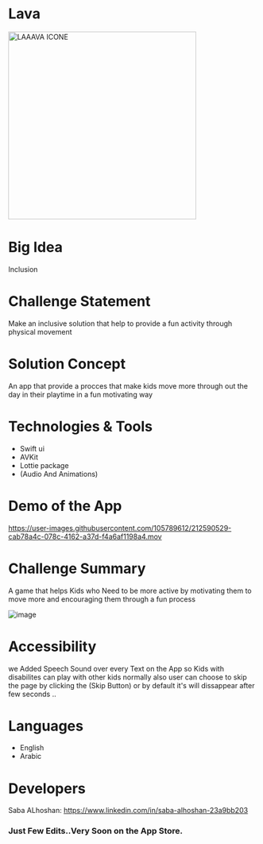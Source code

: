 # Lava
<img width="378" alt="LAAAVA ICONE" src="https://user-images.githubusercontent.com/105789612/212546762-fb831fb8-d10c-4115-b201-5955fd2ef375.png">







# Big Idea 
Inclusion



# Challenge Statement
Make an inclusive solution that help to provide a fun activity through physical movement 


# Solution Concept
An app that provide a procces that make kids move more through out the day in their playtime in a fun motivating way

 
# Technologies & Tools
- Swift ui
- AVKit
- Lottie package
- (Audio And Animations)

# Demo of the App





https://user-images.githubusercontent.com/105789612/212590529-cab78a4c-078c-4162-a37d-f4a6af1198a4.mov











# Challenge Summary
A game that helps Kids who Need to be more active by motivating them to move more and encouraging them through a fun process 


![image](https://user-images.githubusercontent.com/105789612/212548135-617eb2b8-67b2-44b4-ac62-f10d572695e6.png)

# Accessibility  
we Added Speech Sound over every Text on the App so Kids with disabilites can play with other kids normally
also user can choose to skip the page by clicking the (Skip Button) or by default it's will dissappear after few seconds ..

# Languages
- English
- Arabic

# Developers
Saba ALhoshan:  https://www.linkedin.com/in/saba-alhoshan-23a9bb203                                                             


### Just Few Edits..Very Soon on the App Store.
